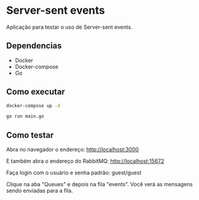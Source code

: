 # Server-sent events

Aplicação para testar o uso de Server-sent events.

## Dependencias

- Docker
- Docker-compose
- Go

## Como executar

```bash
docker-compose up -d
```

```bash
go run main.go
```

## Como testar

Abra no navegador o endereço: <http://localhost:3000>

E também abra o endereço do RabbitMQ: <http://localhost:15672>

Faça login com o usuário e senha padrão: guest/guest

Clique na aba "Queues" e depois na fila "events". Você verá as mensagens sendo enviadas para a fila.
